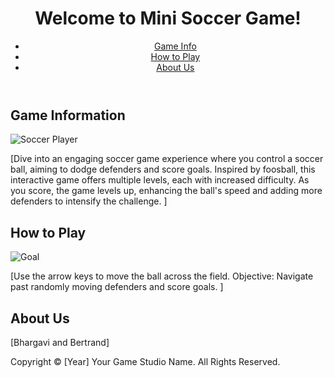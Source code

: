 <!DOCTYPE html>
<html lang="en">
<head>
    <meta charset="UTF-8">
    <meta http-equiv="X-UA-Compatible" content="IE=edge">
    <meta name="viewport" content="width=device-width, initial-scale=1.0">
    <title>Mini Soccer Game</title>
    <link rel="icon" type="image/png" sizes="32x32" href="images/favicon-32x32.png">
    <link rel="icon" type="image/png" sizes="16x16" href="images/favicon-16x16.png">
    <meta name="description" content="Experience the thrill of soccer with our Mini Soccer Game! Navigate the ball past dynamic defenders and score to level up.">
    <meta name="keywords" content="Mini Soccer Game, Foosball, Interactive Game, Sports Game, Soccer Game">
    <meta name="author" content="Your Game Studio Name">
    <meta property="og:title" content="Mini Soccer Game">
    <meta property="og:description" content="Dive into our interactive soccer game, designed to challenge and entertain. Score goals, dodge defenders, and level up!">
    <meta property="og:image" content="images/social_media_image.jpg">
    <meta property="og:locale" content="en_US">
    <link href="assets/css/style.scss" rel="stylesheet">
</head>
<body>
    <header>
        <h1>Welcome to Mini Soccer Game!</h1>
        <nav>
            <ul>
                <li><a href="#game-info">Game Info</a></li>
                <li><a href="#how-to-play">How to Play</a></li>
                <li><a href="#about-us">About Us</a></li>
            </ul>
        </nav>
    </header>
    <main>
        <section id="game-info">
            <h2>Game Information</h2>
            <!-- soccerplayer.png -->
            <img src="images/soccer_player.png" alt="Soccer Player" />
            <p>[Dive into an engaging soccer game experience where you control a soccer ball, aiming to dodge defenders and score goals. Inspired by foosball, this interactive game offers multiple levels, each with increased difficulty. As you score, the game levels up, enhancing the ball's speed and adding more defenders to intensify the challenge.
]</p>
        </section>
        <section id="how-to-play">
            <h2>How to Play</h2>
            <!soccergoal.png>
            <img src="images/goal.png" alt="Goal" />
            <p>[Use the arrow keys to move the ball across the field.
Objective: Navigate past randomly moving defenders and score goals.
]</p>
        </section>
        <section id="about-us">
            <h2>About Us</h2>
            <p>[Bhargavi and Bertrand]</p>
        </section>
    </main>
    <footer>
        <p>Copyright © [Year] Your Game Studio Name. All Rights Reserved.</p>
    </footer>
</body>
</html>
